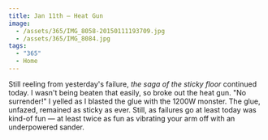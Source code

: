 ```yaml
---
title: Jan 11th — Heat Gun
image:
  - /assets/365/IMG_8058-20150111193709.jpg
  - /assets/365/IMG_8084.jpg
tags:
  - "365"
  - Home
---
```

Still reeling from yesterday's failure, _the saga of the sticky floor_ continued today. I wasn't being beaten that easily, so broke out the heat gun. "No surrender!" I yelled as I blasted the glue with the 1200W monster. The glue, unfazed, remained as sticky as ever. Still, as failures go at least today was kind-of fun — at least twice as fun as vibrating your arm off with an underpowered sander. 